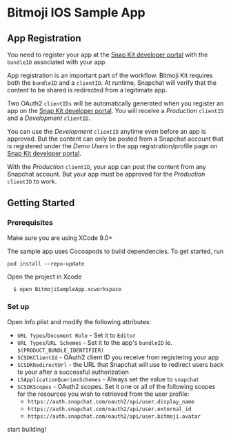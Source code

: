 # Bitmoji IOS Sample App

## App Registration

You need to register your app at the [Snap Kit developer portal](https://snapkit.com) with the `bundleID` associated with your app.

App registration is an important part of the workflow. Bitmoji Kit requires both the `bundleID` and a `clientID`. At runtime, Snapchat will verify that the content to be shared is redirected from a legitimate app.

Two OAuth2 `clientIDs` will be automatically generated when you register an app on the [Snap Kit developer portal](https://snapkit.com). You will receive a *Production* `clientID` and a *Development* `clientID`.

You can use the *Development* `clientID` anytime even before an app is approved. But the content can only be posted from a Snapchat account that is registered under the *Demo Users* in the app registration/profile page on [Snap Kit developer portal](https://snapkit.com).

With the *Production* `clientID`, your app can post the content from any Snapchat account. But your app must be approved for the *Production* `clientID` to work.

## Getting Started

### Prerequisites

Make sure you are using XCode 9.0+

The sample app uses Cocoapods to build dependencies. To get started, run

```
pod install --repo-update
```
Open the project in Xcode

```bash
  $ open BitmojiSampleApp.xcworkspace
  ```

### Set up

Open Info.plist and modify the following attributes:
   * `URL Types`/`Document Role` - Set it to `Editor`
   * `URL Types`/`URL Schemes` - Set it to the app's `bundleID` ie. `$(PRODUCT_BUNDLE_IDENTIFIER)`
   * `SCSDKClientId` - OAuth2 client ID you receive from registering your app
   * `SCSDKRedirectUrl` - the URL that Snapchat will use to redirect users back to your after a successful authorization
   * `LSApplicationQueriesSchemes` - Always set the value to `snapchat`
   * `SCSDKScopes` - OAuth2 scopes. Set it one or all of the following scopes for the resources you wish to retrieved from the user profile:
     * `https://auth.snapchat.com/oauth2/api/user.display_name`
     * `https://auth.snapchat.com/oauth2/api/user.external_id`
     * `https://auth.snapchat.com/oauth2/api/user.bitmoji.avatar`

start building!

